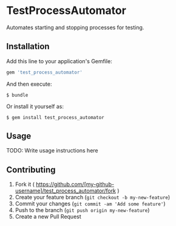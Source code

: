# TestProcessAutomator

Automates starting and stopping processes for testing.

## Installation

Add this line to your application's Gemfile:

```ruby
gem 'test_process_automator'
```

And then execute:

    $ bundle

Or install it yourself as:

    $ gem install test_process_automator

## Usage

TODO: Write usage instructions here

## Contributing

1. Fork it ( https://github.com/[my-github-username]/test_process_automator/fork )
2. Create your feature branch (`git checkout -b my-new-feature`)
3. Commit your changes (`git commit -am 'Add some feature'`)
4. Push to the branch (`git push origin my-new-feature`)
5. Create a new Pull Request
